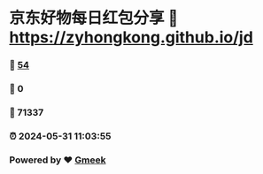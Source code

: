# 京东好物每日红包分享 :link: https://zyhongkong.github.io/jd 
### :page_facing_up: [54](https://zyhongkong.github.io/jd/tag.html) 
### :speech_balloon: 0 
### :hibiscus: 71337 
### :alarm_clock: 2024-05-31 11:03:55 
### Powered by :heart: [Gmeek](https://github.com/Meekdai/Gmeek)
